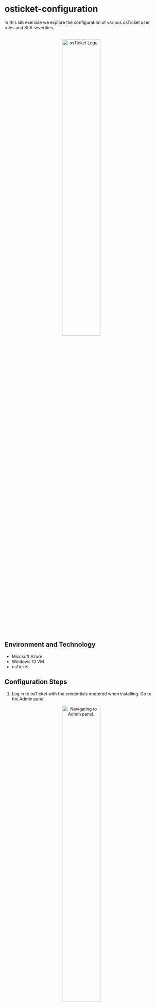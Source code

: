 <h1> osticket-configuration </h1> 
In this lab exercise we explore the configuration of various osTicket user roles and SLA severities. 
<br></br>
<p align="center">
<img src="https://yunohost.org/user/images/osticket_logo.svg" height="50%" width="50%" alt="osTicket Logo"/>
</p>

<h2> Environment and Technology </h2> 

- Micosoft Azure
- Windows 10 VM
- osTicket

<h2> Configuration Steps </h2>

1. Log in to osTicket with the credentials enetered when installing. Go to the Admin panel.
<p align="center">
<img src="https://i.imgur.com/0trUjFq.png" height="50%" width="50%" alt="Navigating to Admin panel."/>
</p>

2. Click Agents, Roles, Add New Role.
<p align="center">
<img src="https://i.imgur.com/LwANded.png" height="50%" width="50%" alt="Creating New os Ticket Role."/>
</p>

3. Create a new role called "Supreme Admin". Give this role all permissions.
<p align="center">
<img src="https://i.imgur.com/5T4EMfM.png" height="50%" width="50%" alt="Creating Supreme Admin Role."/>
</p>

4. Create System Admininistrator Department. Agents, Departments, Add New Department.
<p align="center">
<img src="https://i.imgur.com/0oanSOZ.png" height="50%" width="50%" alt="Creating System Administrators department."/>
</p>

5. Create two new teams; Level I and Level II Support. Agents, Teams, Add New Team.
<p align="center">
<img src="https://i.imgur.com/xi7WiKS.png" height="50%" width="50%" alt="Creating Level I and Level II Support teams."/>
</p>

6. Allow all users to create tickets. Settings, User settings, "Registration Required" box should be unchecked. 
<p align="center">
<img src="https://i.imgur.com/P4CDgHA.png" height="50%" width="50%" alt="Allowing anyone to create tickets."/>
</p>

7. Create two new support workers. Agents, Add New Agent.
<p align="center">
<img src="https://i.imgur.com/9x7kl7P.png" height="50%" width="50%" alt="Creating two new support workers."/>
</p>
<p align="center">
<img src="https://i.imgur.com/i3LBnPc.png" height="50%" width="50%" alt="Creating two new support workers."/>
</p>

8. Create two new customers (users). Users, User Directory, Add User.
<p align="center">
<img src="https://i.imgur.com/4ram2Jv.png" height="50%" width="50%" alt="Creating two new customers."/>
</p>

9. Create 3 SLA severities. Admin panel, Manage, SLA, Add New SLA Plan.
<p align="center">
<img src="https://i.imgur.com/jzc7aZO.png" height="50%" width="50%" alt="Creating a new SLA plan."/>
</p>
<p align="center">
<img src="https://i.imgur.com/9rcIaaQ.png" height="50%" width="50%" alt="Creating Sev-A."/>
</p>
<p align="center">
<img src="https://i.imgur.com/4CgjVtl.png" height="50%" width="50%" alt="Creating Sev-B."/>
</p>
<p align="center">
<img src="https://i.imgur.com/g7rKkYL.png" height="50%" width="50%" alt="Creating Sev-C."/>
</p>

10. Create help topics
- Practice creating, triaging, and solving tickets
